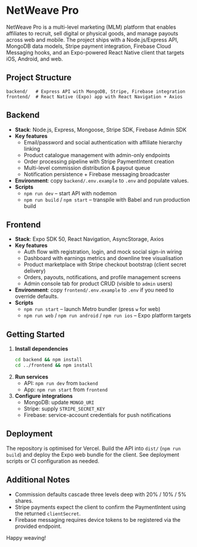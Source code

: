 # NetWeave Pro

NetWeave Pro is a multi-level marketing (MLM) platform that enables affiliates to recruit, sell digital or physical goods, and manage payouts across web and mobile. The project ships with a Node.js/Express API, MongoDB data models, Stripe payment integration, Firebase Cloud Messaging hooks, and an Expo-powered React Native client that targets iOS, Android, and web.

## Project Structure

```
backend/   # Express API with MongoDB, Stripe, Firebase integration
frontend/  # React Native (Expo) app with React Navigation + Axios
```

## Backend

- **Stack**: Node.js, Express, Mongoose, Stripe SDK, Firebase Admin SDK
- **Key features**
  - Email/password and social authentication with affiliate hierarchy linking
  - Product catalogue management with admin-only endpoints
  - Order processing pipeline with Stripe PaymentIntent creation
  - Multi-level commission distribution & payout queue
  - Notification persistence + Firebase messaging broadcaster
- **Environment**: copy `backend/.env.example` to `.env` and populate values.
- **Scripts**
  - `npm run dev` – start API with nodemon
  - `npm run build` / `npm start` – transpile with Babel and run production build

## Frontend

- **Stack**: Expo SDK 50, React Navigation, AsyncStorage, Axios
- **Key features**
  - Auth flow with registration, login, and mock social sign-in wiring
  - Dashboard with earnings metrics and downline tree visualisation
  - Product marketplace with Stripe checkout bootstrap (client secret delivery)
  - Orders, payouts, notifications, and profile management screens
  - Admin console tab for product CRUD (visible to `admin` users)
- **Environment**: copy `frontend/.env.example` to `.env` if you need to override defaults.
- **Scripts**
  - `npm run start` – launch Metro bundler (press `w` for web)
  - `npm run web` / `npm run android` / `npm run ios` – Expo platform targets

## Getting Started

1. **Install dependencies**
   ```bash
   cd backend && npm install
   cd ../frontend && npm install
   ```
2. **Run services**
   - API: `npm run dev` from `backend`
   - App: `npm run start` from `frontend`
3. **Configure integrations**
   - MongoDB: update `MONGO_URI`
   - Stripe: supply `STRIPE_SECRET_KEY`
   - Firebase: service-account credentials for push notifications

## Deployment

The repository is optimised for Vercel. Build the API into `dist/` (`npm run build`) and deploy the Expo web bundle for the client. See deployment scripts or CI configuration as needed.

## Additional Notes

- Commission defaults cascade three levels deep with 20% / 10% / 5% shares.
- Stripe payments expect the client to confirm the PaymentIntent using the returned `clientSecret`.
- Firebase messaging requires device tokens to be registered via the provided endpoint.

Happy weaving!
